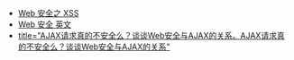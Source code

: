 * [Web 安全之 XSS](https://mp.weixin.qq.com/s?__biz=MzAxODE2MjM1MA==&mid=2651554237&idx=2&sn=0e372402ca8790820b13412a8d07579e&chksm=8025567cb752df6a64e5cb320a7efa0f808b93a0ee750985f2d04b3a678bffbb4177a12d0a3b&mpshare=1&scene=23&srcid=0527Ovy3hmppOf8SdaXw8lFU#rd)
* [Web 安全 英文](https://auth0.com/blog/common-threats-in-web-app-security/)
* [title="AJAX请求真的不安全么？谈谈Web安全与AJAX的关系。AJAX请求真的不安全么？谈谈Web安全与AJAX的关系"](http://www.dailichun.com/2018/01/04/security_ajaxissafeornot.html)